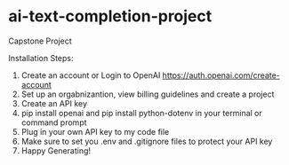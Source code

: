 # ai-text-completion-project
Capstone Project

Installation Steps:

1. Create an account or Login to OpenAI https://auth.openai.com/create-account
2. Set up an orgabnizantion, view billing guidelines and create a project
3. Create an API key
4. pip install openai and pip install python-dotenv in your terminal or command prompt
5. Plug in your own API key to my code file
6. Make sure to set you .env and .gitignore files to protect your API key
6. Happy Generating!
